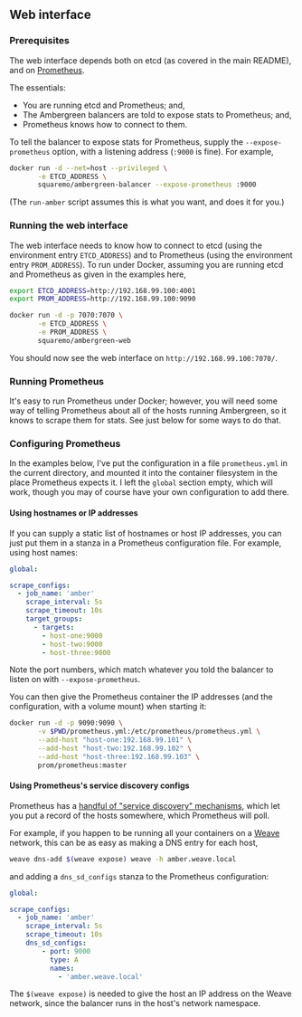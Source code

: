 ## Web interface

### Prerequisites

The web interface depends both on etcd (as covered in the main
README), and on [Prometheus][prom-site].

The essentials:

 * You are running etcd and Prometheus; and,
 * The Ambergreen balancers are told to expose stats to Prometheus;
   and,
 * Prometheus knows how to connect to them.

To tell the balancer to expose stats for Prometheus, supply the
`--expose-prometheus` option, with a listening address (`:9000` is
fine). For example,

```bash
docker run -d --net=host --privileged \
       -e ETCD_ADDRESS \
       squaremo/ambergreen-balancer --expose-prometheus :9000
```

(The `run-amber` script assumes this is what you want, and does it for
you.)

### Running the web interface

The web interface needs to know how to connect to etcd (using the
environment entry `ETCD_ADDRESS`) and to Prometheus (using the
environment entry `PROM_ADDRESS`). To run under Docker, assuming you
are running etcd and Prometheus as given in the examples here,

```bash
export ETCD_ADDRESS=http://192.168.99.100:4001
export PROM_ADDRESS=http://192.168.99.100:9090

docker run -d -p 7070:7070 \
       -e ETCD_ADDRESS \
       -e PROM_ADDRESS \
       squaremo/ambergreen-web
```

You should now see the web interface on `http://192.168.99.100:7070/`.

### Running Prometheus

It's easy to run Prometheus under Docker; however, you will need some
way of telling Prometheus about all of the hosts running Ambergreen,
so it knows to scrape them for stats. See just below for some ways to
do that.

### Configuring Prometheus

In the examples below, I've put the configuration in a file
`prometheus.yml` in the current directory, and mounted it into the
container filesystem in the place Prometheus expects it. I left the
`global` section empty, which will work, though you may of course have
your own configuration to add there.

#### Using hostnames or IP addresses

If you can supply a static list of hostnames or host IP addresses, you
can just put them in a stanza in a Prometheus configuration file. For
example, using host names:

```yaml
global:

scrape_configs:
  - job_name: 'amber'
    scrape_interval: 5s
    scrape_timeout: 10s
    target_groups:
      - targets:
        - host-one:9000
        - host-two:9000
        - host-three:9000
```

Note the port numbers, which match whatever you told the balancer to
listen on with `--expose-prometheus`.

You can then give the Prometheus container the IP addresses (and the
configuration, with a volume mount) when starting it:

```bash
docker run -d -p 9090:9090 \
       -v $PWD/prometheus.yml:/etc/prometheus/prometheus.yml \
       --add-host "host-one:192.168.99.101" \
       --add-host "host-two:192.168.99.102" \
       --add-host "host-three:192.168.99.103" \
       prom/prometheus:master
```

#### Using Prometheus's service discovery configs

Prometheus has a [handful of "service discovery" mechanisms][prom-sd], which let
you put a record of the hosts somewhere, which Prometheus will poll.

For example, if you happen to be running all your containers on a <a
href="">Weave</a> network, this can be as easy as making a DNS entry
for each host,

```bash
weave dns-add $(weave expose) weave -h amber.weave.local
```

and adding a `dns_sd_configs` stanza to the Prometheus configuration:

```yaml
global:

scrape_configs:
  - job_name: 'amber'
    scrape_interval: 5s
    scrape_timeout: 10s
    dns_sd_configs:
        - port: 9000
          type: A
          names:
            - 'amber.weave.local'
```

The `$(weave expose)` is needed to give the host an IP address on the
Weave network, since the balancer runs in the host's network
namespace.

[prom-sd]: http://prometheus.io/docs/operating/configuration/#scrape-configurations-scrape_config
[prom-site]: https://github.com/prometheus/prometheus
